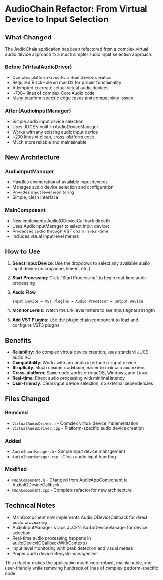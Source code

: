 # AudioChain Refactor: From Virtual Device to Input Selection

## What Changed

The AudioChain application has been refactored from a complex virtual audio device approach to a much simpler audio input selection approach.

### Before (VirtualAudioDriver)
- Complex platform-specific virtual device creation
- Required BlackHole on macOS for proper functionality
- Attempted to create actual virtual audio devices
- ~700+ lines of complex Core Audio code
- Many platform-specific edge cases and compatibility issues

### After (AudioInputManager)
- Simple audio input device selection
- Uses JUCE's built-in AudioDeviceManager
- Works with any existing audio input device
- ~200 lines of clean, cross-platform code
- Much more reliable and maintainable

## New Architecture

### AudioInputManager
- Handles enumeration of available input devices
- Manages audio device selection and configuration
- Provides input level monitoring
- Simple, clean interface

### MainComponent
- Now implements AudioIODeviceCallback directly
- Uses AudioInputManager to select input devices
- Processes audio through VST chain in real-time
- Includes visual input level meters

## How to Use

1. **Select Input Device**: Use the dropdown to select any available audio input device (microphone, line-in, etc.)

2. **Start Processing**: Click "Start Processing" to begin real-time audio processing

3. **Audio Flow**: 
   ```
   Input Device → VST Plugins → Audio Processor → Output Device
   ```

4. **Monitor Levels**: Watch the L/R level meters to see input signal strength

5. **Add VST Plugins**: Use the plugin chain component to load and configure VST3 plugins

## Benefits

- **Reliability**: No complex virtual device creation, uses standard JUCE audio I/O
- **Compatibility**: Works with any audio interface or input device
- **Simplicity**: Much cleaner codebase, easier to maintain and extend
- **Cross-platform**: Same code works on macOS, Windows, and Linux
- **Real-time**: Direct audio processing with minimal latency
- **User-friendly**: Clear input device selection, no external dependencies

## Files Changed

### Removed
- `VirtualAudioDriver.h` - Complex virtual device implementation
- `VirtualAudioDriver.cpp` - Platform-specific audio device creation

### Added
- `AudioInputManager.h` - Simple input device management
- `AudioInputManager.cpp` - Clean audio input handling

### Modified
- `MainComponent.h` - Changed from AudioAppComponent to AudioIODeviceCallback
- `MainComponent.cpp` - Complete refactor for new architecture

## Technical Notes

- MainComponent now implements AudioIODeviceCallback for direct audio processing
- AudioInputManager wraps JUCE's AudioDeviceManager for device selection
- Real-time audio processing happens in audioDeviceIOCallbackWithContext()
- Input level monitoring with peak detection and visual meters
- Proper audio device lifecycle management

This refactor makes the application much more robust, maintainable, and user-friendly while removing hundreds of lines of complex platform-specific code. 